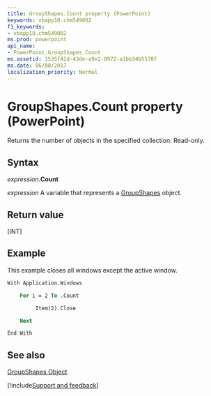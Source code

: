 ```yaml
---
title: GroupShapes.Count property (PowerPoint)
keywords: vbapp10.chm549002
f1_keywords:
- vbapp10.chm549002
ms.prod: powerpoint
api_name:
- PowerPoint.GroupShapes.Count
ms.assetid: 1535f42d-43de-a9e2-0972-a1bb34b5578f
ms.date: 06/08/2017
localization_priority: Normal
---
```



# GroupShapes.Count property (PowerPoint)

Returns the number of objects in the specified collection. Read-only.


## Syntax

_expression_.**Count**

_expression_ A variable that represents a [GroupShapes](PowerPoint.GroupShapes.md) object.


## Return value

[INT]


## Example

This example closes all windows except the active window.


```vb
With Application.Windows

    For i = 2 To .Count

        .Item(2).Close

    Next

End With
```


## See also


[GroupShapes Object](PowerPoint.GroupShapes.md)

[!include[Support and feedback](~/includes/feedback-boilerplate.md)]